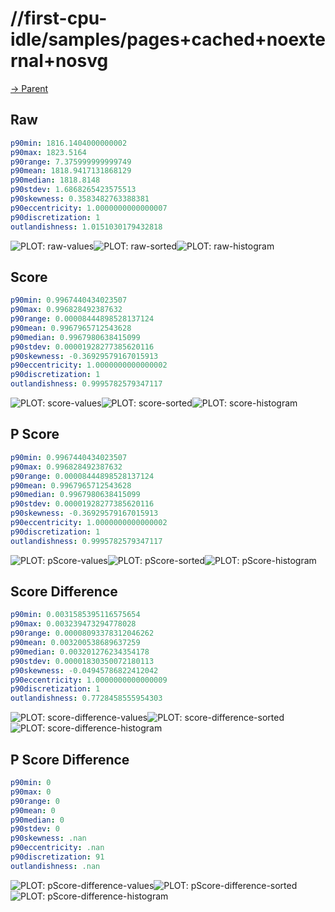 
# //first-cpu-idle/samples/pages+cached+noexternal+nosvg

[→ Parent](../..)


## Raw


```yaml
p90min: 1816.1404000000002
p90max: 1823.5164
p90range: 7.375999999999749
p90mean: 1818.9417131868129
p90median: 1818.8148
p90stdev: 1.6868265423575513
p90skewness: 0.3583482763388381
p90eccentricity: 1.0000000000000007
p90discretization: 1
outlandishness: 1.0151030179432818

```

![PLOT: raw-values](./raw/values.svg)![PLOT: raw-sorted](./raw/sorted.svg)![PLOT: raw-histogram](./raw/histogram.svg)
## Score


```yaml
p90min: 0.9967440434023507
p90max: 0.996828492387632
p90range: 0.00008444898528137124
p90mean: 0.9967965712543628
p90median: 0.9967980638415099
p90stdev: 0.00001928277385620116
p90skewness: -0.36929579167015913
p90eccentricity: 1.0000000000000002
p90discretization: 1
outlandishness: 0.9995782579347117

```

![PLOT: score-values](./score/values.svg)![PLOT: score-sorted](./score/sorted.svg)![PLOT: score-histogram](./score/histogram.svg)
## P Score


```yaml
p90min: 0.9967440434023507
p90max: 0.996828492387632
p90range: 0.00008444898528137124
p90mean: 0.9967965712543628
p90median: 0.9967980638415099
p90stdev: 0.00001928277385620116
p90skewness: -0.36929579167015913
p90eccentricity: 1.0000000000000002
p90discretization: 1
outlandishness: 0.9995782579347117

```

![PLOT: pScore-values](./pScore/values.svg)![PLOT: pScore-sorted](./pScore/sorted.svg)![PLOT: pScore-histogram](./pScore/histogram.svg)
## Score Difference


```yaml
p90min: 0.0031585395116575654
p90max: 0.003239473294778028
p90range: 0.00008093378312046262
p90mean: 0.003200538689637259
p90median: 0.003201276234354178
p90stdev: 0.00001830350072180113
p90skewness: -0.04945786822412042
p90eccentricity: 1.0000000000000009
p90discretization: 1
outlandishness: 0.7728458555954303

```

![PLOT: score-difference-values](./score-difference/values.svg)![PLOT: score-difference-sorted](./score-difference/sorted.svg)![PLOT: score-difference-histogram](./score-difference/histogram.svg)
## P Score Difference


```yaml
p90min: 0
p90max: 0
p90range: 0
p90mean: 0
p90median: 0
p90stdev: 0
p90skewness: .nan
p90eccentricity: .nan
p90discretization: 91
outlandishness: .nan

```

![PLOT: pScore-difference-values](./pScore-difference/values.svg)![PLOT: pScore-difference-sorted](./pScore-difference/sorted.svg)![PLOT: pScore-difference-histogram](./pScore-difference/histogram.svg)